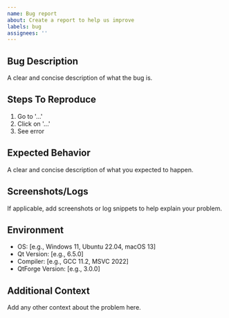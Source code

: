 ```yaml
---
name: Bug report
about: Create a report to help us improve
labels: bug
assignees: ''
---
```


## Bug Description
A clear and concise description of what the bug is.

## Steps To Reproduce
1. Go to '...'
2. Click on '...'
3. See error

## Expected Behavior
A clear and concise description of what you expected to happen.

## Screenshots/Logs
If applicable, add screenshots or log snippets to help explain your problem.

## Environment
- OS: [e.g., Windows 11, Ubuntu 22.04, macOS 13]
- Qt Version: [e.g., 6.5.0]
- Compiler: [e.g., GCC 11.2, MSVC 2022]
- QtForge Version: [e.g., 3.0.0]

## Additional Context
Add any other context about the problem here.

